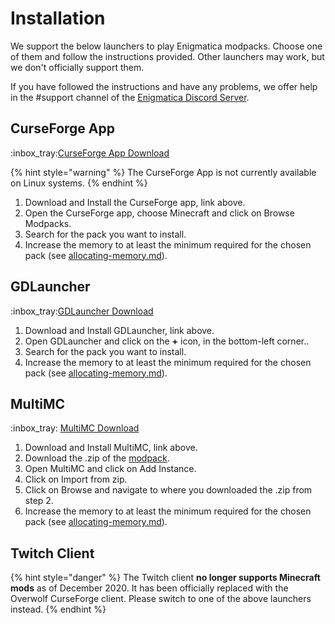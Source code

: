 # Installation

We support the below launchers to play Enigmatica modpacks. Choose one of them and follow the instructions provided. Other launchers may work, but we don't officially support them.

If you have followed the instructions and have any problems, we offer help in the #support channel of the [Enigmatica Discord Server](https://discord.gg/enigmatica).



## CurseForge App

:inbox\_tray:[CurseForge App Download](https://curseforge.overwolf.com/)

{% hint style="warning" %}
The CurseForge App is not currently available on Linux systems.
{% endhint %}

1. Download and Install the CurseForge app, link above.
2. Open the CurseForge app, choose Minecraft and click on Browse Modpacks.
3. Search for the pack you want to install.
4. Increase the memory to at least the minimum required for the chosen pack (see [allocating-memory.md](allocating-memory.md "mention")).

## GDLauncher

:inbox\_tray:[GDLauncher Download](https://gdevs.io/#downloadContainer)

1. Download and Install GDLauncher, link above.
2. Open GDLauncher and click on the **+** icon, in the bottom-left corner..
3. Search for the pack you want to install.
4. Increase the memory to at least the minimum required for the chosen pack (see [allocating-memory.md](allocating-memory.md "mention")).

## MultiMC&#x20;

:inbox\_tray: [MultiMC Download](https://multimc.org/#Download)

1. Download and Install MultiMC, link above.
2. Download the .zip of the [modpack](https://www.curseforge.com/members/nillermeddild/projects).
3. Open MultiMC and click on Add Instance.
4. Click on Import from zip.
5. Click on Browse and navigate to where you downloaded the .zip from step 2.
6. Increase the memory to at least the minimum required for the chosen pack (see [allocating-memory.md](allocating-memory.md "mention")).

## Twitch Client

{% hint style="danger" %}
The Twitch client **no longer supports Minecraft mods** as of December 2020. It has been officially replaced with the Overwolf CurseForge client. Please switch to one of the above launchers instead.
{% endhint %}
